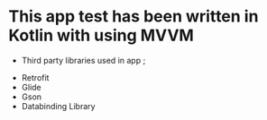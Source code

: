 # This app test has been written in Kotlin with using MVVM 

- Third party libraries used in app ;
 * Retrofit 
 * Glide
 * Gson 
 * Databinding Library
 
